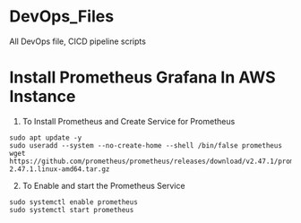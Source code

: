 # DevOps_Files
All DevOps file, CICD pipeline scripts

# Install Prometheus Grafana In AWS Instance #

1) To Install Prometheus and Create Service for Prometheus 
```
sudo apt update -y
sudo useradd --system --no-create-home --shell /bin/false prometheus
wget https://github.com/prometheus/prometheus/releases/download/v2.47.1/prometheus-2.47.1.linux-amd64.tar.gz

```
2) To Enable and start the Prometheus Service
```
sudo systemctl enable prometheus
sudo systemctl start prometheus
